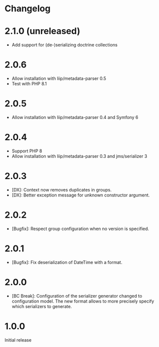 # Changelog

# 2.1.0 (unreleased)

* Add support for (de-)serializing doctrine collections

# 2.0.6

* Allow installation with liip/metadata-parser 0.5
* Test with PHP 8.1

# 2.0.5

* Allow installation with liip/metadata-parser 0.4 and Symfony 6

# 2.0.4

* Support PHP 8
* Allow installation with liip/metadata-parser 0.3 and jms/serializer 3

# 2.0.3

* [DX]: Context now removes duplicates in groups.
* [DX]: Better exception message for unknown constructor argument.

# 2.0.2

* [Bugfix]: Respect group configuration when no version is specified.

# 2.0.1

* [Bugfix]: Fix deserialization of DateTime with a format.

# 2.0.0

* [BC Break]: Configuration of the serializer generator changed to configuration model.
  The new format allows to more precisely specify which serializers to generate.

# 1.0.0

Initial release
